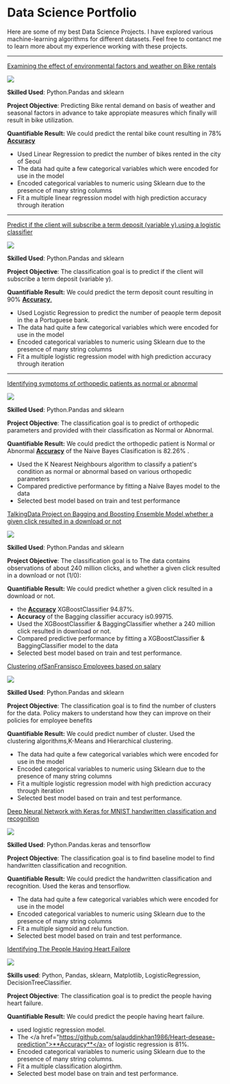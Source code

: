 # Data Science Portfolio

Here are some of my best Data Science Projects. I have explored various machine-learning algorithms for different datasets. Feel free to contanct me to learn more about my experience working with these projects.

***

[Examining the effect of environmental factors and weather on Bike rentals](https://github.com/salauddinkhan1986/Linear-regression-project/blob/master/Linear_Regression_.ipynb)

<img src="images/seoul-bikes.jpeg?raw=true"/>

**Skilled Used**: Python.Pandas and sklearn

**Project Objective**: Predicting Bike rental demand on basis of weather and seasonal factors in advance to take appropiate measures which finally will result in bike utilization.

**Quantifiable Result:** We could predict the rental bike count resulting in 78% <a href="https://github.com/salauddinkhan1986/Linear-regression-project/blob/master/Linear_Regression_.ipynb">**Accuracy** </a>
- Used Linear Regression to predict the number of bikes rented in the city of Seoul
- The data had quite a few categorical variables which were encoded for use in the model
- Encoded categorical variables to numeric using Sklearn due to the presence of many string columns
- Fit a multiple linear regression model with high prediction accuracy through iteration

***

[ Predict if the client will subscribe a term deposit (variable y).using a logistic classifier](https://github.com/salauddinkhan1986/LOGISTIC-REGRESSION-PROJECT/blob/main/logistic_regression.ipynb)

<img src="images/bank.jpeg?raw=true"/>

**Skilled Used**: Python.Pandas and sklearn

**Project Objective**: The classification goal is to predict if the client will subscribe a term deposit (variable y).

**Quantifiable Result:** We could predict the term deposit count resulting in 90% <a href="https://github.com/salauddinkhan1986/LOGISTIC-REGRESSION-PROJECT/blob/main/logistic_regression.ipynb">**Accuracy**.</a>
- Used Logistic Regression to predict the number of peaople term deposit in the a Portuguese bank.
- The data had quite a few categorical variables which were encoded for use in the model
- Encoded categorical variables to numeric using Sklearn due to the presence of many string columns
- Fit a multiple logistic regression model with high prediction accuracy through iteration

***

[Identifying symptoms of orthopedic patients as normal or abnormal](https://github.com/salauddinkhan1986/KNN-NB-project)

<img src="images/knee-brace-ortho.png?raw=true"/>

**Skilled Used**: Python.Pandas and sklearn

**Project Objective**: The classification goal is to predict of orthopedic parameters and provided with their classification as Normal or Abnormal.

**Quantifiable Result:** We could predict the orthopedic patient is Normal or Abnormal <a href="https://github.com/salauddinkhan1986/KNN-NB-project">**Accuracy**</a> of the Naive Bayes Clasification is 82.26% .
- Used the K Nearest Neighbours algorithm to classify a patient's condition as normal or abnormal based on various orthopedic parameters
- Compared predictive performance by fitting a Naive Bayes model to the data
- Selected best model based on train and test performance

[TalkingData Project on Bagging and Boosting Ensemble Model,whether a given click resulted in a download or not](https://github.com/salauddinkhan1986/Bagging-Boosting-Project/blob/main/Bagging_and_Boosting_project.ipynb)

<img src="images/data.jpeg?raw=true"/>

**Skilled Used**: Python.Pandas and sklearn

**Project Objective**: The classification goal is to The data contains observations of about 240 million clicks, and whether a given click resulted in a download or not (1/0): 

**Quantifiable Result:** We could predict whether a given click resulted in a download or not.
- the <a href="https://github.com/salauddinkhan1986/Bagging-Boosting-Project/blob/main/Bagging_and_Boosting_project.ipynb">**Accuracy**</a> XGBoostClassifier 94.87%.
- **Accuracy** of the Bagging classifier accuracy is0.99715.
- Used the XGBoostClassifier & BaggingClassifier whether a 240 million click resulted in download or not.
- Compared predictive performance by fitting a XGBoostClassifier & BaggingClassifier model to the data
- Selected best model based on train and test performance.

[Clustering ofSanFransisco Employees based on salary](https://github.com/salauddinkhan1986/Kmeans-cluster-project/blob/main/Kmeans.ipynb)

<img src="images/cluster.jpeg?raw=true"/>

**Skilled Used**: Python.Pandas and sklearn

**Project Objective**: The classification goal is to find the number of clusters for the data. Policy makers to understand how they can improve on their policies for employee benefits

**Quantifiable Result:** We could predict number of cluster.
Used the clustering algorithms,K-Means and Hierarchical clustering.
- The data had quite a few categorical variables which were encoded for use in the model
- Encoded categorical variables to numeric using Sklearn due to the presence of many string columns
- Fit a multiple logistic regression model with high prediction accuracy through iteration
- Selected best model based on train and test performance.


[Deep Neural Network with Keras for MNIST handwritten classification and recognition](https://github.com/salauddinkhan1986/Hand-writing-Recoginition-project)

<img src="images/neural.jpeg?raw=true"/>


**Skilled Used**: Python.Pandas.keras and tensorflow

**Project Objective**: The classification goal is to find baseline model to find handwritten classification and recognition.

**Quantifiable Result:** We could predict the handwritten classification and recognition.
Used the keras and tensorflow.
- The data had quite a few categorical variables which were encoded for use in the model
- Encoded categorical variables to numeric using Sklearn due to the presence of many string columns
- Fit a multiple sigmoid and relu function.
- Selected best model based on train and test performance.

[Identifying The People Having Heart Failore](https://github.com/salauddinkhan1986/Heart-desease-prediction)

<img src="images/heart.jpeg?raw=true"/>


**Skills used**: Python, Pandas, sklearn, Matplotlib,
LogisticRegression, DecisionTreeClassifier.

**Project Objective**: The classification goal is to predict the people having heart failure.

**Quantifiable Result:** We could predict the people having heart failure.
- used  logistic regression model.
- The </a href="https://github.com/salauddinkhan1986/Heart-desease-prediction">**Accuracy**</a>  of logistic regression is 81%.
- Encoded categorical variables to numeric using Sklearn due to the presence of many string columns.
- Fit a multiple classification alogirthm.
- Selected best model base on train and test performance.

